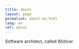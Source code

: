 ```yaml
---
title: about
layout: page
permalink: about-en.html
lang: en
ref: about
---
```


Software architect, called WizIcer.
